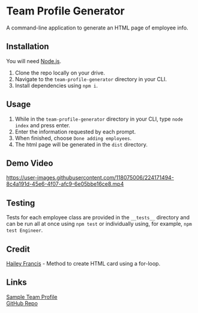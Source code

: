 # Team Profile Generator
A command-line application to generate an HTML page of employee info.

## Installation
You will need [Node.js](https://nodejs.org/en/).

1. Clone the repo locally on your drive.
2. Navigate to the `team-profile-generator` directory in your CLI.
3. Install dependencies using `npm i`.

## Usage
1. While in the `team-profile-generator` directory in your CLI, type `node index` and press enter.
2. Enter the information requested by each prompt.
2. When finished, choose `Done adding employees`.
3. The html page will be generated in the `dist` directory.

## Demo Video
https://user-images.githubusercontent.com/118075006/224171494-8c4a191d-45e6-4f07-afc9-6e05bbe16ce8.mp4

## Testing
Tests for each employee class are provided in the `__tests__` directory and can be run all at once using `npm test` or individually using, for example, `npm test Engineer`.

## Credit
[Hailey Francis](https://github.com/hfrancis7/Module10Challenge-Team-Profile-Generator) - Method to create HTML card using a for-loop.

## Links
[Sample Team Profile](dist/profile-SAMPLE.html)  
[GitHub Repo](https://github.com/CKBoytGT/team-profile-generator)
